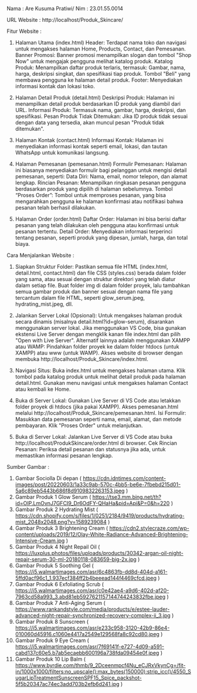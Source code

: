 Nama : Are Kusuma Pratiwi/ Nim : 23.01.55.0014

URL Website : http://localhost/Produk_Skincare/

Fitur Website :

1. Halaman Utama (index.html)
Header: Terdapat nama toko dan navigasi untuk mengakses halaman Home, Products, Contact, dan Pemesanan.
Banner Promosi: Banner promosi menampilkan slogan dan tombol "Shop Now" untuk mengajak pengguna melihat katalog produk.
Katalog Produk: Menampilkan daftar produk terlaris, termasuk:
Gambar, nama, harga, deskripsi singkat, dan spesifikasi tiap produk.
Tombol "Beli" yang membawa pengguna ke halaman detail produk.
Footer: Menyediakan informasi kontak dan lokasi toko.

2. Halaman Detail Produk (detail.html)
Deskripsi Produk: Halaman ini menampilkan detail produk berdasarkan ID produk yang diambil dari URL.
Informasi Produk: Termasuk nama, gambar, harga, deskripsi, dan spesifikasi.
Pesan Produk Tidak Ditemukan: Jika ID produk tidak sesuai dengan data yang tersedia, akan muncul pesan "Produk tidak ditemukan".

3. Halaman Kontak (contact.html)
Informasi Kontak: Halaman ini menyediakan informasi kontak seperti email, lokasi, dan tautan WhatsApp untuk komunikasi langsung.

4. Halaman Pemesanan (pemesanan.html)
Formulir Pemesanan: Halaman ini biasanya menyediakan formulir bagi pelanggan untuk mengisi detail pemesanan, seperti:
Data Diri: Nama, email, nomor telepon, dan alamat lengkap.
Rincian Pesanan: Menampilkan ringkasan pesanan pengguna berdasarkan produk yang dipilih di halaman sebelumnya.
Tombol “Proses Order”: Tombol untuk memproses pesanan, yang bisa mengarahkan pengguna ke halaman konfirmasi atau notifikasi bahwa pesanan telah berhasil dilakukan.

5. Halaman Order (order.html)
Daftar Order: Halaman ini bisa berisi daftar pesanan yang telah dilakukan oleh pengguna atau konfirmasi untuk pesanan tertentu.
Detail Order: Menyediakan informasi terperinci tentang pesanan, seperti produk yang dipesan, jumlah, harga, dan total biaya.

Cara Menjalankan Website :


1. Siapkan Struktur Folder:
Pastikan semua file HTML (index.html, detail.html, contact.html) dan file CSS (styles.css) berada dalam folder yang sama, atau sesuai dengan struktur direktori yang telah diatur dalam setiap file.
Buat folder img di dalam folder proyek, lalu tambahkan semua gambar produk dan banner sesuai dengan nama file yang tercantum dalam file HTML, seperti glow_serum.jpeg, hydrating_mist.jpeg, dll.

2. Jalankan Server Lokal (Opsional):
Untuk mengakses halaman produk secara dinamis (misalnya detail.html?id=glow-serum), disarankan menggunakan server lokal.
Jika menggunakan VS Code, bisa gunakan ekstensi Live Server dengan mengklik kanan file index.html dan pilih "Open with Live Server".
Alternatif lainnya adalah menggunakan XAMPP atau WAMP:
Pindahkan folder proyek ke dalam folder htdocs (untuk XAMPP) atau www (untuk WAMP).
Akses website di browser dengan membuka http://localhost/Produk_Skincare/index.html.

3. Navigasi Situs:
Buka index.html untuk mengakses halaman utama.
Klik tombol pada katalog produk untuk melihat detail produk pada halaman detail.html.
Gunakan menu navigasi untuk mengakses halaman Contact atau kembali ke Home.

4. Buka di Server Lokal:
Gunakan Live Server di VS Code atau letakkan folder proyek di htdocs (jika pakai XAMPP).
Akses pemesanan.html melalui http://localhost/Produk_Skincare/pemesanan.html.
Isi Formulir:
Masukkan data pemesanan seperti nama, email, alamat, dan metode pembayaran.
Klik "Proses Order" untuk melanjutkan.

5. Buka di Server Lokal:
Jalankan Live Server di VS Code atau buka http://localhost/ProdukSkincare/order.html di browser.
Cek Rincian Pesanan:
Periksa detail pesanan dan statusnya jika ada, untuk memastikan informasi pesanan lengkap.

Sumber Gambar :

1. Gambar Sociolla Di depan ( https://cdn.idntimes.com/content-images/post/20220603/1a33c9ab-570c-4bb5-be6e-7fbebd215d01-5a6c89eb5443b686f8d9109832263153.jpeg )
2. Gambar Produk 1 Glow Serum ( https://tse3.mm.bing.net/th?id=OIP.LmOvnJ7GFCI9_Dr6OdFY-QHaHa&pid=Api&P=0&h=220 )
3. Gambar Produk 2 Hydrating Mist ( https://cdn.shopify.com/s/files/1/0251/2184/9419/products/hydrating-mist_2048x2048.png?v=1589239084 )
4. Gambar Produk 3 Brightening Cream ( https://cdn2.stylecraze.com/wp-content/uploads/2019/12/Olay-White-Radiance-Advanced-Brightening-Intensive-Cream.jpg )
5. Gambar Produk 4 Night Repail Oil ( https://luxplus.photos/files/uploads/products/30342-argan-oil-night-repair-serum-30-ml-20180118-083659-big-2x.jpg )
6. Gambar Produk 5 Soothing Gel ( https://i5.walmartimages.com/asr/6c4863fb-dd8d-404d-a161-5ffd0acf96c1_1.937ecf384ff2b4beeead144f4469cfcd.jpeg )
7. Gambar Produk 6 Exfoliating Scrub ( https://i5.walmartimages.com/asr/c0e42ae4-a9d6-402d-af20-7963cd58a993_3.abd81eb5927621157144744243832fbe.jpeg )
8. Gambar Produk 7 Anti-Aging Serum ( https://www.rankandstyle.com/media/products/e/estee-lauder-advanced-night-repair-synchronized-recovery-complex-ii_3.jpg )
9. Gambar Produk 8 Sunscreen ( https://i5.walmartimages.com/asr/e233c958-3120-42b9-86e4-010060d45916.c1060e4417a2549e129568fa8c92cd80.jpeg )
10. Gambar Produk 9 Eye Cream ( https://i5.walmartimages.com/asr/7f69141f-e727-4d09-a591-cabd137c60e5.b7ab5ecaebb600196a738fda09454e0f.jpeg )
11. Gambar Produk 10 Lip Balm ( https://www.byrdie.com/thmb/9_2Dceenmpcf4Nu_eCJRxVkynCg=/fit-in/1000x1000/filters:no_upscale():max_bytes(150000):strip_icc()/4550_SugarLipTreatmentSunscreenSPF15_Spice_packshot-5f5b20347ac74ec3add703b2efb6d241.jpg )

